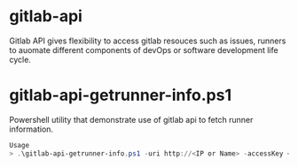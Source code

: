# gitlab-api

Gitlab API gives flexibility to access gitlab resouces such as issues, runners to auomate different components of devOps or software development life cycle.

# gitlab-api-getrunner-info.ps1
Powershell utility that demonstrate use of gitlab api to fetch runner information.
``` PowerShell
Usage
> .\gitlab-api-getrunner-info.ps1 -uri http://<IP or Name> -accessKey <accessKey>
```